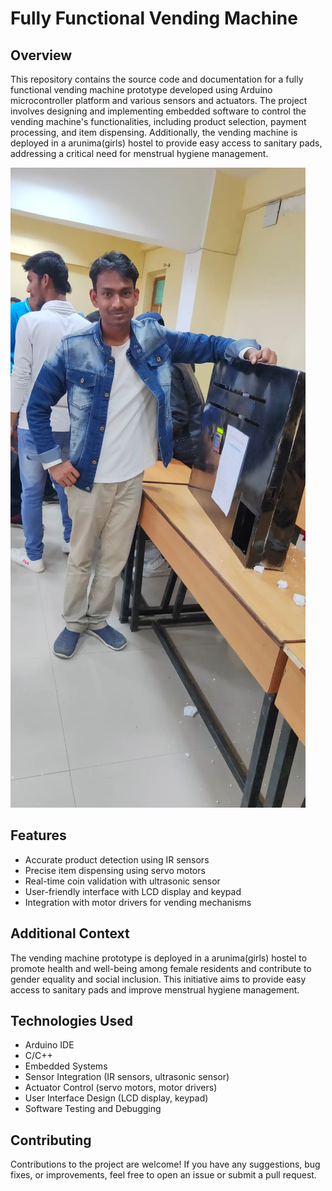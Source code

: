 # Fully Functional Vending Machine

## Overview
This repository contains the source code and documentation for a fully functional vending machine prototype developed using Arduino microcontroller platform and various sensors and actuators. The project involves designing and implementing embedded software to control the vending machine's functionalities, including product selection, payment processing, and item dispensing. Additionally, the vending machine is deployed in a arunima(girls) hostel to provide easy access to sanitary pads, addressing a critical need for menstrual hygiene management.

![Alt text](vm.jpeg)

## Features
- Accurate product detection using IR sensors
- Precise item dispensing using servo motors
- Real-time coin validation with ultrasonic sensor
- User-friendly interface with LCD display and keypad
- Integration with motor drivers for vending mechanisms

## Additional Context
The vending machine prototype is deployed in a arunima(girls) hostel to promote health and well-being among female residents and contribute to gender equality and social inclusion. This initiative aims to provide easy access to sanitary pads and improve menstrual hygiene management.

## Technologies Used
- Arduino IDE
- C/C++
- Embedded Systems
- Sensor Integration (IR sensors, ultrasonic sensor)
- Actuator Control (servo motors, motor drivers)
- User Interface Design (LCD display, keypad)
- Software Testing and Debugging

## Contributing
Contributions to the project are welcome! If you have any suggestions, bug fixes, or improvements, feel free to open an issue or submit a pull request.

